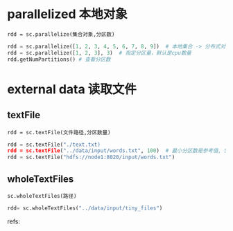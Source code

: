 
# parallelized 本地对象

`rdd = sc.parallelize(集合对象,分区数)`

```python
rdd = sc.parallelize([1, 2, 3, 4, 5, 6, 7, 8, 9])  # 本地集合 -> 分布式对象(RDD)
rdd = sc.parallelize([1, 2, 3], 3)  # 指定分区量，默认是cpu数量 
rdd.getNumPartitions() # 查看分区数
```


# external data 读取文件

## textFile
`rdd = sc.textFile(文件路径,分区数量)`
```python
rdd = sc.textFile("./text.txt)
rdd = sc.textFile("../data/input/words.txt", 100)  # 最小分区数是参考值, Spark有自己的判断, 你给的太大Spark不会理会
rdd = sc.textFile("hdfs://node1:8020/input/words.txt")
```

## wholeTextFiles
`sc.wholeTextFiles(路径)`

```python
rdd= sc.wholeTextFiles("../data/input/tiny_files")
```

refs:
